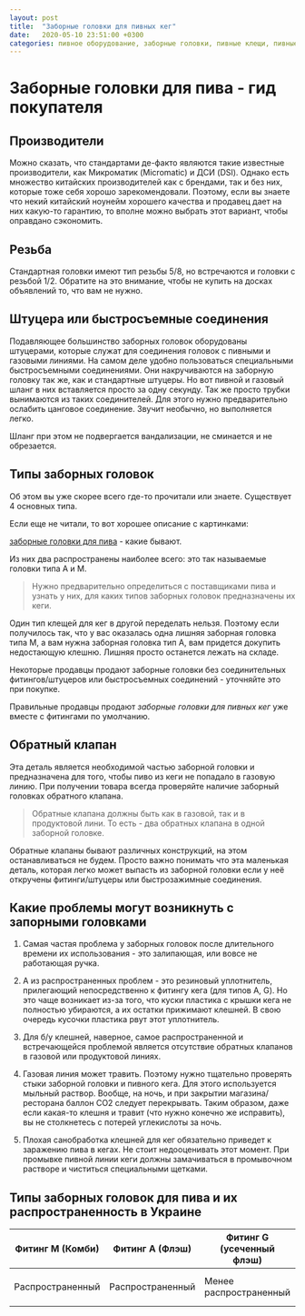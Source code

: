 ```yaml
---
layout: post
title:  "Заборные головки для пивных кег"
date:   2020-05-10 23:51:00 +0300
categories: пивное оборудование, заборные головки, пивные клещи, пивные клешни
---
```


# Заборные головки для пива - гид покупателя
## Производители
Можно сказать, что стандартами де-факто являются такие известные производители, как Микроматик (Micromatic) и ДСИ (DSI). Однако есть множество китайских производителей как с брендами, так и без них, которые тоже себя хорошо зарекомендовали. Поэтому, если вы знаете что некий китайский ноунейм хорошего качества и продавец дает на них какую-то гарантию, то вполне можно выбрать этот вариант, чтобы оправдано сэкономить.
## Резьба
Стандартная головки имеют тип резьбы 5/8, но встречаются и головки с резьбой 1/2. Обратите на это внимание, чтобы не купить на досках объявлений то, что вам не нужно.
## Штуцера или быстросъемные соединения
Подавляющее большинство заборных головок оборудованы штуцерами, которые служат для соединения головок с пивными и газовыми линиями. На самом деле удобно пользоваться специальными быстросъемными соединениями. Они накручиваются на заборную головку так же, как и стандартные штуцеры. Но вот пивной и газовый шланг в них вставляется просто за одну секунду. Так же просто трубки вынимаются из таких соединителей. Для этого нужно предварительно ослабить цанговое соединение. Звучит необычно, но выполняется легко.

Шланг при этом не подвергается вандализации, не сминается и не обрезается.

## Типы заборных головок

Об этом вы уже скорее всего где-то прочитали или знаете. Существует 4 основных типа.

Если еще не читали, то вот хорошее описание с картинками:

[заборные головки для пива](https://www.magnum-beer.com/2010/02/blog-post_4788.html) - какие бывают.

Из них два распространены наиболее всего: это так называемые головки типа A и M.

>Нужно предварительно определиться с поставщиками пива и узнать у них, для каких типов заборных головок предназначены их кеги.

Один тип клещей для кег в другой переделать нельзя. Поэтому если получилось так, что у вас оказалась одна лишняя заборная головка типа М, а вам нужна заборная головка тип А, вам придется докупить недостающую клешню. Лишняя просто останется лежать на складе.

Некоторые продавцы продают заборные головки без соединительных фитингов/штуцеров или быстросъемных соединений - уточняйте это при покупке.

Правильные продавцы продают *заборные головки для пивных кег* уже вместе с фитингами по умолчанию.

## Обратный клапан
Эта деталь является необходимой частью заборной головки и предназначена для того, чтобы пиво из кеги не попадало в газовую линию. При получении товара всегда проверяйте наличие заборный головках обратного клапана.
>Обратные клапана должны быть как в газовой, так и в продуктовой лини. То есть - два обратных клапана в одной заборной головке.

Обратные клапаны бывают различных конструкций, на этом останавливаться не будем. Просто важно понимать что эта маленькая деталь, которая легко может выпасть из заборной головки если у неё откручены фитинги/штуцеры или быстрозажимные соединения.

## Какие проблемы могут возникнуть с запорными головками

1. Самая частая проблема у заборных головок после длительного времени их использования - это залипающая, или вовсе не работающая ручка.

2. А из распространенных проблем - это резиновый уплотнитель, прилегающий непосредственно к фитингу кега (для типов А, G). Но это чаще возникает из-за того, что куски пластика с крышки кега не полностью убираются, а их остатки прижимают клешней. В свою очередь кусочки пластика рвут этот уплотнитель.

3. Для б/у клешней, наверное, самое распространенной и встречающейся проблемой является отсутствие обратных клапанов в газовой или продуктовой линиях.

4. Газовая линия может травить. Поэтому нужно тщательно проверять стыки заборной головки и пивного кега. Для этого используется мыльный раствор. Вообще, на ночь, и при закрытии магазина/ресторана баллон СО2 следует перекрывать. Таким образом, даже если какая-то клешня и травит (что нужно конечно же исправить), вы не столкнетесь с потерей углекислоты за ночь.

5. Плохая санобработка клешней для кег обязательно приведет к заражению пива в кегах. Не стоит недооценивать этот момент. При промывке пивной линии кеги должны замачиваться в промывочном растворе и чиститься специальными щетками.

## Типы заборных головок для пива и их распространенность в Украине

 Фитинг М (Комби)| Фитинг А (Флэш) | Фитинг G (усeченный флэш) | Фитинг S (корб) | Фитинг U | Фитинг D
-|-|-|-|-|-
Распространенный | Распространенный | Менее распространенный | Менее распространенный | Редкий в Украине | Распространен в США
